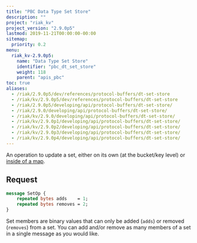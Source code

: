 ```yaml
---
title: "PBC Data Type Set Store"
description: ""
project: "riak_kv"
project_version: "2.9.0p5"
lastmod: 2019-11-21T00:00:00-00:00
sitemap:
  priority: 0.2
menu:
  riak_kv-2.9.0p5:
    name: "Data Type Set Store"
    identifier: "pbc_dt_set_store"
    weight: 118
    parent: "apis_pbc"
toc: true
aliases:
  - /riak/2.9.0p5/dev/references/protocol-buffers/dt-set-store
  - /riak/kv/2.9.0p5/dev/references/protocol-buffers/dt-set-store
  - /riak/2.9.0p5/developing/api/protocol-buffers/dt-set-store/
  - /riak/2.9.0/developing/api/protocol-buffers/dt-set-store/
  - /riak/kv/2.9.0/developing/api/protocol-buffers/dt-set-store/
  - /riak/kv/2.9.0p1/developing/api/protocol-buffers/dt-set-store/
  - /riak/kv/2.9.0p2/developing/api/protocol-buffers/dt-set-store/
  - /riak/kv/2.9.0p3/developing/api/protocol-buffers/dt-set-store/
  - /riak/kv/2.9.0p4/developing/api/protocol-buffers/dt-set-store/
---
```


An operation to update a set, either on its own (at the bucket/key
level) or [inside of a map]({{<baseurl>}}riak/kv/2.9.0p5/developing/api/protocol-buffers/dt-map-store).

## Request

```protobuf
message SetOp {
    repeated bytes adds    = 1;
    repeated bytes removes = 2;
}
```

Set members are binary values that can only be added (`adds`) or removed
(`removes`) from a set. You can add and/or remove as many members of a
set in a single message as you would like.
